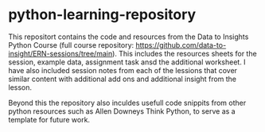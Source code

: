 # python-learning-repository

This repositort contains the code and resources from the Data to Insights Python Course (full course repository: https://github.com/data-to-insight/ERN-sessions/tree/main). This includes the resources sheets for the session, example data, assignment task ansd the additional worksheet. I have also included session notes from each of the lessions that cover similar content with additional add ons and additional insight from the lesson. 

Beyond this the repository also inculdes usefull code snippits from other python resources such as Allen Downeys Think Python, to serve as a template for future work.
